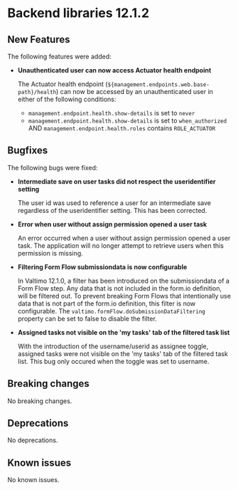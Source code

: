 # Backend libraries 12.1.2

## New Features

The following features were added:

* **Unauthenticated user can now access Actuator health endpoint**

  The Actuator health endpoint (`${management.endpoints.web.base-path}/health`) 
  can now be accessed by an unauthenticated user in either of the following conditions:
  - `management.endpoint.health.show-details` is set to `never`
  - `management.endpoint.health.show-details` is set to `when_authorized` AND 
    `management.endpoint.health.roles` contains `ROLE_ACTUATOR`

## Bugfixes

The following bugs were fixed:

* **Intermediate save on user tasks did not respect the useridentifier setting**

  The user id was used to reference a user for an intermediate save regardless of the useridentifier setting. 
  This has been corrected.

* **Error when user without assign permission opened a user task**

  An error occurred when a user without assign permission opened a user task. 
  The application will no longer attempt to retrieve users when this permission is missing.

* **Filtering Form Flow submissiondata is now configurable**
  
  In Valtimo 12.1.0, a filter has been introduced on the submissiondata of a Form Flow step. Any data that is not included in the form.io definition, will be filtered out.
  To prevent breaking Form Flows that intentionally use data that is not part of the form.io definition, this filter is now configurable.
  The `valtimo.formFlow.doSubmissionDataFiltering` property can be set to false to disable the filter.

* **Assigned tasks not visible on the 'my tasks' tab of the filtered task list**

  With the introduction of the username/userid as assignee toggle, assigned tasks were not visible on the 'my tasks' tab of the filtered task list.
  This bug only occured when the toggle was set to username.

  

## Breaking changes

No breaking changes.

## Deprecations

No deprecations.

## Known issues

No known issues.
